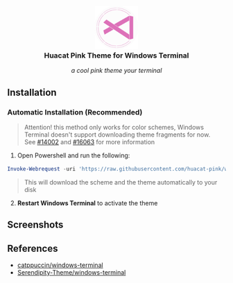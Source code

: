 <h3 align="center">
<img src="logo.png" width=100px></img><br/>
Huacat Pink Theme for Windows Terminal
</h3>
<p style="text-align:center; font-style:italic;"> a cool pink theme your terminal</p>

## Installation
### Automatic Installation (Recommended)
> Attention! this method only works for color schemes, Windows Terminal doesn't support downloading theme fragments for now.\
See [#14002](https://github.com/microsoft/terminal/issues/14002) and [#16063](https://github.com/microsoft/terminal/issues/16063) for more information
1. Open Powershell and run the following:
```powershell
Invoke-Webrequest -uri 'https://raw.githubusercontent.com/huacat-pink/windows-terminal/main/schemes.jsonc' -OutFile ( New-Item -Path "$($env:LOCALAPPDATA)\Microsoft\Windows Terminal\Fragments\Huacat Pink Theme\schemes.json" -Force )
```
> This will download the scheme and the theme automatically to your disk
2. **Restart Windows Terminal** to activate the theme
## Screenshots

## References

- [catppuccin/windows-terminal](https://github.com/catppuccin/windows-terminal)
- [Serendipity-Theme/windows-terminal](https://github.com/Serendipity-Theme/windows-terminal)
